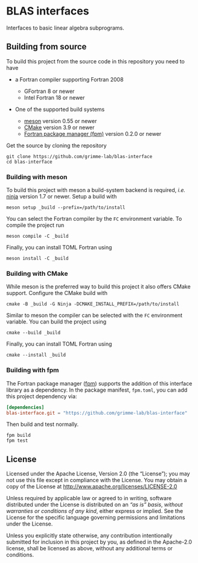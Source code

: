 # BLAS interfaces

Interfaces to basic linear algebra subprograms.


## Building from source

To build this project from the source code in this repository you need to have

- a Fortran compiler supporting Fortran 2008

  - GFortran 8 or newer
  - Intel Fortran 18 or newer

- One of the supported build systems

  - [meson](https://mesonbuild.com) version 0.55 or newer
  - [CMake](https://cmake.org/) version 3.9 or newer
  - [Fortran package manager (fpm)](https://github.com/fortran-lang/fpm) version 0.2.0 or newer

Get the source by cloning the repository

```
git clone https://github.com/grimme-lab/blas-interface
cd blas-interface
```

### Building with meson

To build this project with meson a build-system backend is required, *i.e.* [ninja](https://ninja-build.org) version 1.7 or newer.
Setup a build with

```
meson setup _build --prefix=/path/to/install
```

You can select the Fortran compiler by the `FC` environment variable.
To compile the project run

```
meson compile -C _build
```

Finally, you can install TOML Fortran using

```
meson install -C _build
```



### Building with CMake

While meson is the preferred way to build this project it also offers CMake support.
Configure the CMake build with

```
cmake -B _build -G Ninja -DCMAKE_INSTALL_PREFIX=/path/to/install
```

Similar to meson the compiler can be selected with the `FC` environment variable.
You can build the project using

```
cmake --build _build
```

Finally, you can install TOML Fortran using

```
cmake --install _build
```


### Building with fpm

The Fortran package manager ([fpm](https://github.com/fortran-lang/fpm)) supports the addition of this interface library as a dependency.
In the package manifest, `fpm.toml`, you can add this project dependency via:

```toml
[dependencies]
blas-interface.git = "https://github.com/grimme-lab/blas-interface"
```

Then build and test normally.

```
fpm build
fpm test
```


## License

Licensed under the Apache License, Version 2.0 (the “License”);
you may not use this file except in compliance with the License.
You may obtain a copy of the License at
http://www.apache.org/licenses/LICENSE-2.0

Unless required by applicable law or agreed to in writing, software
distributed under the License is distributed on an *“as is” basis*,
*without warranties or conditions of any kind*, either express or implied.
See the License for the specific language governing permissions and
limitations under the License.

Unless you explicitly state otherwise, any contribution intentionally
submitted for inclusion in this project by you, as defined in the
Apache-2.0 license, shall be licensed as above, without any additional
terms or conditions.
